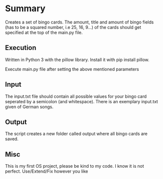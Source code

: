 # Summary

Creates a set of bingo cards. The amount, title and amount of bingo fields (has to be a squared number, i.e 25, 16, 9...) of the cards should get specified at the top of the main.py file.

## Execution

Written in Python 3 with the pillow library. Install it with pip install pillow.

Execute main.py file after setting the above mentioned parameters

## Input

The input.txt file should contain all possible values for your bingo card seperated by a semicolon (and whitespace). There is an exemplary input.txt given of German songs. 


## Output

The script creates a new folder called output where all bingo cards are saved.

## Misc

This is my first OS project, please be kind to my code. I know it is not perfect. Use/Extend/Fix however you like 
